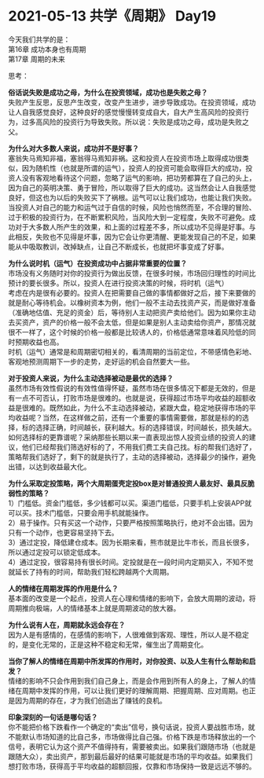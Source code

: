 # 2021-05-13 共学《周期》 Day19
今天我们共学的是：  
第16章 成功本身也有周期  
第17章 周期的未来

思考：

**俗话说失败是成功之母，为什么在投资领域，成功也是失败之母？**  
失败产生反思，反思产生改变，改变产生进步，进步导致成功。在投资领域，成功让人自我感觉良好，这种良好的感觉慢慢转变成自大，自大产生高风险的投资行为，过多高风险的投资行为导致失败。所以说：失败是成功之母，成功是失败之父。

**为什么对大多数人来说，成功并不是好事？**  
塞翁失马焉知非福，塞翁得马焉知非祸。这和投资人在投资市场上取得成功很类似，因为随机性（也就是所谓的运气），投资人的投资可能会取得巨大的成功，投资人没有客观地看待这个问题，忽略了运气的影响，把功劳都算在了自己的头上，因为自己的英明决策、勇于冒险，所以取得了巨大的成功。这当然会让人自我感觉良好，但这也为以后的失败买下了祸根。运气可以让我们成功，也能让我们失败。当投资人对自己的能力和运气过于自信的时候，风险也悄然而至，不合理的冒险、过于积极的投资行为，在不断累积风险，当风险大到一定程度，失败不可避免。成功对于大多数人所产生的效果，和上面的过程差不多，所以成功不见得是好事。与此相反，失败也不见得是坏事，因为它会让你更清醒、更能发现自己的不足，如果能从中吸取教训，改掉缺点，让自己不断成长，也就把坏事变成了好事。

**为什么说时机（运气）在投资成功中占据非常重要的位置？**  
市场没有义务随时对你的投资行为做出反馈，在很多时候，市场回归理性的时间比预计的要长很多。所以，投资人在进行投资决策的时候，将时机（运气）  
考虑在内是很有必要的。投资人在把需要自己做的事情都做好之后，接下来要做的就是耐心等待机会。以橡树资本为例，他们一般不主动去找资产买，而是做好准备（准确地估值、充足的资金）后，等待别人主动把资产卖给他们。因为如果你主动去买资产，资产的价格一般不会太低，但是如果是别人主动卖给你资产，那情况就很不一样了，这个时候的价格一般都是比较诱人的，价格低通常意味着风险低的同时预期收益也高。  
时机（运气）通常是和周期密切相关的，看清周期的当前定位，不带感情色彩地、客观地预测周期下一步的走势，走好运的机会自然要大一些。

**对于投资人来说，为什么主动选择被动是最优的选择？**  
虽然市场有效性假说的有效性值得怀疑，虽然市场在很多情况下都是无效的，但是有一点不可否认，打败市场是很难的。也就是说，获得超过市场平均收益的超额收益是很难的。既然如此，为什么不主动选择被动，紧跟大盘，稳定地获得市场的平均收益呢？当然，在这样做之前，还有一个重要的事情需要做，那就是标的的选择，标的选择正确，时间越长，获利越大。标的选择错误，时间越长，损失越大。如何选择标的更靠谱呢？采纳那些长期以来一直表现出惊人投资业绩的投资人的建议，他们已经帮我们筛选好标的了，不用我们费工夫自己找。标的帮我们选好了，策略帮我们选好了，剩下的就是执行了，主动的选择被动，选择最少的操作，避免出错，以达到收益最大化。

**为什么采取定投策略，两个大周期蛋壳定投box是对普通投资⼈最友好、最具反脆弱性的策略？**  
1）门槛低。资金门槛低，多少钱都可以买。渠道门槛低，只要手机上安装APP就可以买。技术门槛低，只要会用手机就能操作。  
2）易于操作。只有买这一个动作，只要严格按照策略执行，绝对不会出错。因为只有一个动作，也更容易坚持下去。  
3）通过定投，降低建仓成本。因为长期来看，熊市就是比牛市长，而且长很多，所以通过定投可以锁定低成本。  
4）通过定投，很容易持有很长时间。定投就是在一段时间内定期买入，不知不觉就延长了持有的时间，帮助我们轻松跨越两个大周期。

**⼈的情绪在周期发挥的作⽤是什么？**  
基本面的改变是一个起点，投资人在心理和情绪的影响下，会放大周期的波动，将周期推向极端，人的情绪基本上就是周期波动的放大器。

**为什么说有人在，周期就永远会存在？**  
因为人是有感情的，在感情的影响下，人很难做到客观、理性，所以人是不稳定的，是变化无常的，正是这种不稳定和无常，催生出了周期变化。

**当你了解人的情绪在周期中所发挥的作⽤时，对你投资、以及人⽣有什么帮助和启发？**  
情绪的影响不只会作用到我们自己身上，而是会作用到所有人的身上，了解人的情绪在周期中发挥的作用，可以让我们更好的理解周期、把握周期、应对周期。也正是因为周期的存在，才为我们创造出了赚钱的良机。

**印象深刻的一句话是哪句话？**  
你不能把价格下跌看作一个确定的“卖出”信号，换句话说，投资人要战胜市场，就不能默认市场知道的比自己多，市场做得比自己强。价格下跌是市场释放出的一个信号，表明它认为这个资产不值得持有，需要被卖出。如果我们跟随市场（也就是跟随大众），卖出资产，那到最后最好的结果可能就是市场的平均收益。如果我们想打败市场，获得高于平均收益的超额回报，仅靠和市场保持一致是远远不够的。
